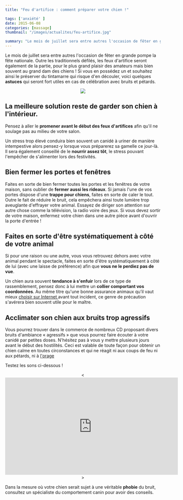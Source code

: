 ```yaml
---
title: "Feu d'artifice : comment préparer votre chien !"

tags: ['anxiété' ]
date: 2015-06-08
categories: [massage]
thumbnail: "/images/actualites/feu-artifice.jpg"

summary: "Le mois de juillet sera entre autres l'occasion de fêter en grande pompe la fête nationale. Outre les traditionnels défilés, les feux d'artifice seront également de la partie, pour le plus grand plaisir des amateurs mais bien souvent au grand dam des chiens ! ."
---
```

Le mois de juillet sera entre autres l'occasion de fêter en grande pompe la fête nationale. Outre les traditionnels défilés, les feux d'artifice seront également de la partie, pour le plus grand plaisir des amateurs mais bien souvent au grand dam des chiens ! Si vous en possédez un et souhaitez ainsi le préserver du tintamarre qui risque d'en découler, voici quelques <b>astuces</b> qui seront fort utiles en cas de célébration avec bruits et pétards.


<p align="center"><img src="/images/actualites/feu-artifice.jpg"></p>

## La meilleure solution reste de garder son chien à l'intérieur.  ##
Pensez à aller le <b>promener avant le début des feux d'artifices</b> afin qu'il ne soulage pas au milieu de votre salon.

Un stress trop élevé conduira bien souvent un canidé à uriner de manière intempestive alors pensez-y lorsque vous préparerez sa gamelle ce jour-là. Il sera également conseillé de le <b>nourrir assez tôt</b>, le stress pouvant l'empêcher de s'alimenter lors des festivités.


## Bien fermer les portes et fenêtres ##
Faites en sorte de bien fermer toutes les portes et les fenêtres de votre maison, sans oublier de <b>fermer aussi les rideaux</b>.
Si jamais l'une de vos portes dispose d'une <b>trappe pour chiens</b>, faites en sorte de caler le tout.  Outre le fait de réduire le bruit, cela empêchera ainsi toute lumière trop aveuglante d'effrayer votre animal. Essayez de diriger son attention sur autre chose comme la télévision, la radio voire des jeux.
Si vous devez sortir de votre maison, enfermez votre chien dans une autre pièce avant d'ouvrir la porte d'entrée !

## Faites en sorte d'être systématiquement à côté de votre animal  ##

Si pour une raison ou une autre, vous vous retrouvez dehors avec votre animal pendant le spectacle, faites en sorte d'être systématiquement à côté de lui (avec une  laisse de préférence) afin que <b>vous ne le perdiez pas de vue</b>.

Un chien aura souvent <b>tendance à s'enfuir</b> lors de ce type de rassemblement, pensez donc à lui mettre un <b>collier comportant vos coordonnées</b>. Au même titre qu'une bonne assurance animaux qu’il vaut mieux <a href="http://www.mutuelleanimaux.fr/" target="_blank"> choisir sur Internet </a> avant tout incident, ce genre de précaution s'avérera bien souvent utile pour le maître.


## Acclimater son chien aux bruits trop agressifs ##

Vous pourrez trouver dans le commerce de nombreux CD proposant divers bruits d'ambiance « agressifs » que vous pourrez faire écouter à votre canidé par petites doses. N'hésitez pas à vous y mettre plusieurs jours avant le début des hostilités. Ceci est valable de toute façon pour obtenir un chien calme en toutes circonstances et qui ne réagit ni aux coups de feu ni aux pétards, ni à <a href="http://localhost:1313/actualites/Chien-et-orage/" target="blank">l'orage </a>

Testez les sons ci-dessous !

<p align="center"> <<iframe width="560" height="315" src="https://www.youtube.com/embed/u48HaNPY6Fs" frameborder="0" allowfullscreen></iframe>></p>

Dans la mesure où votre chien serait sujet à une véritable <b>phobie</b> du bruit, consultez un spécialiste du comportement canin pour avoir des conseils.